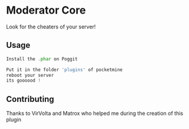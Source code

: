 # Moderator Core

Look for the cheaters of your server!

## Usage

```php
Install the .phar on Poggit

Put it in the folder 'plugins' of pocketmine
reboot your server
its goooood !
```

## Contributing
Thanks to VirVolta and Matrox who helped me during the creation of this plugin
